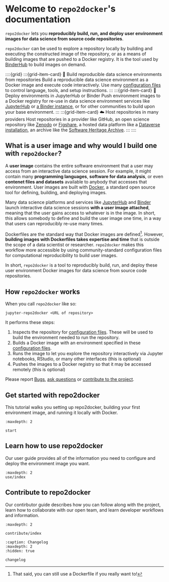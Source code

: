 # Welcome to `repo2docker`'s documentation

`repo2docker` lets you **reproducibly build, run, and deploy user environment images for data science from source code repositories**.

`repo2docker` can be used to explore a repository locally by building and executing the
constructed image of the repository, or as a means of building images that
are pushed to a Docker registry. It is the tool used by [BinderHub](https://binderhub.readthedocs.io) to build images on demand.

::::{grid}
:::{grid-item-card} 🔧 Build reproducible data science environments from repositories
Build a reproducible data science environment as a Docker image and execute code interactively. Use many [configuration files](#config-files) to control language, tools, and setup instructions.
:::
:::{grid-item-card} 🚀 Deploy environments in JupyterHub or Binder
Push environment images to a Docker registry for re-use in data science environment services like [JupyterHub](https://jupyterhub.readthedocs.io) or [a Binder instance](https://mybinder.org), or for other communities to build upon your base environment.
:::
:::{grid-item-card} ☁️ Host repositories in many providers
Host repositories in a provider like GitHub, an open science repository like [Zenodo](https://zenodo.org) or [Figshare](https://figshare.com), a hosted data platform like a [Dataverse installation](https://dataverse.org/), an archive like the
[Software Heritage Archive](https://archive.softwareheritage.org).
:::
::::

## What is a user image and why would I build one with `repo2docker`?

A **user image** contains the entire software environment that a user may access from an interactive data science session. For example, it might contain many **programming languages**, **software for data analysis**, or even **contenet files and datasets** available to anybody that accesses that environment. User images are built with [Docker](https://www.docker.com/), a standard open source tool for defining, building, and deploying images.

Many data science platforms and services like [JupyterHub](https://jupyterhub.readthedocs.io) and [Binder](https://mybinder.org) launch interactive data science sessions **with a user image attached**, meaning that the user gains access to whatever is in the image. In short, this allows somebody to define and build the user image one time, in a way that users can reproducibly re-use many times.

Dockerfiles are the standard way that Docker images are defined[^use-dockerfile].
However, **building images with Dockerfiles takes expertise and time** that is outside the scope of a data scientist or researcher. `repo2docker` makes this workflow more accessible by using community-standard configuration files for computational reproducibility to build user images.

In short, `repo2docker` is a tool to reproducibly build, run, and deploy these user environment Docker images for data science from source code repositories.

[^use-dockerfile]: That said, you can still use a Dockerfile if you really want to!

## How `repo2docker` works

When you call `repo2docker` like so:

```
jupyter-repo2docker <URL of repository>
```

It performs these steps:

1. Inspects the repository for [configuration files](#config-files). These will be used to build the environment needed to run the repository.
2. Builds a Docker image with an environment specified in these [configuration files](#config-files).
3. Runs the image to let you explore the repository interactively via Jupyter notebooks, RStudio, or many other interfaces (this is optional)
4. Pushes the images to a Docker registry so that it may be accessed remotely (this is optional)

[swhid]: https://docs.softwareheritage.org/devel/swh-model/persistent-identifiers.html

Please report [Bugs](https://github.com/jupyterhub/repo2docker/issues),
[ask questions](https://gitter.im/jupyterhub/binder) or
[contribute to the project](https://github.com/jupyterhub/repo2docker/blob/HEAD/CONTRIBUTING.md).

## Get started with repo2docker

This tutorial walks you setting up repo2docker, building your first environment image, and running it locally with Docker.

```{toctree}
:maxdepth: 2

start
```

## Learn how to use repo2docker

Our user guide provides all of the information you need to configure and deploy the environment image you want.

```{toctree}
:maxdepth: 2
use/index
```

## Contribute to repo2docker

Our contirbutor guide describes how you can follow along with the project, learn how to collaborate with our open team, and learn developer workflows and information.

```{toctree}
:maxdepth: 2

contribute/index
```

```{toctree}
:caption: Changelog
:maxdepth: 2
:hidden: true

changelog
```
